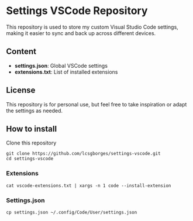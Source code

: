 # Settings VSCode Repository

This repository is used to store my custom Visual Studio Code settings, making it easier to sync and back up across different devices.

## Content 

- **settings.json**: Global VSCode settings 
- **extensions.txt**: List of installed extensions

## License

This repository is for personal use, but feel free to take inspiration or adapt the settings as needed.

## How to install 

Clone this repository

```
git clone https://github.com/lcsgborges/settings-vscode.git
cd settings-vscode
```

### Extensions

```
cat vscode-extensions.txt | xargs -n 1 code --install-extension
```

### Settings.json

```
cp settings.json ~/.config/Code/User/settings.json
```
